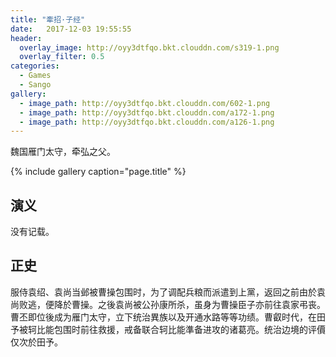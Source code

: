 ```yaml
---
title: "牽招·子经"
date:   2017-12-03 19:55:55
header:
  overlay_image: http://oyy3dtfqo.bkt.clouddn.com/s319-1.png
  overlay_filter: 0.5
categories:
  - Games
  - Sango
gallery:
  - image_path: http://oyy3dtfqo.bkt.clouddn.com/602-1.png
  - image_path: http://oyy3dtfqo.bkt.clouddn.com/a172-1.png
  - image_path: http://oyy3dtfqo.bkt.clouddn.com/a126-1.png
---
```


魏国雁门太守，牵弘之父。

{% include gallery caption="page.title" %}

## 演义

没有记载。

## 正史

服侍袁绍、袁尚当邺被曹操包围时，为了调配兵粮而派遣到上黨，返回之前由於袁尚败逃，便降於曹操。之後袁尚被公孙康所杀，虽身为曹操臣子亦前往袁家弔丧。曹丕即位後成为雁门太守，立下统治異族以及开通水路等等功绩。曹叡时代，在田予被轲比能包围时前往救援，戒备联合轲比能準备进攻的诸葛亮。统治边境的评價仅次於田予。